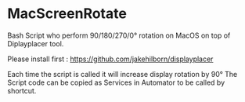 # MacScreenRotate

Bash Script who perform 90/180/270/0° rotation on MacOS on top of Diplayplacer tool.

Please install first : https://github.com/jakehilborn/displayplacer

Each time the script is called it will increase display rotation by 90°
The Script code can be copied as Services in Automator to be called by shortcut.
